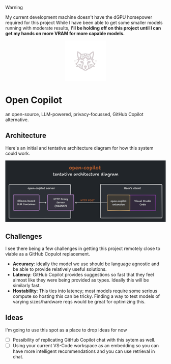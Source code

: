 > [!WARNING]
> My current development machine doesn't have the dGPU horsepower required for this project
> While I have been able to get some smaller models running with moderate results, **I'll be holding off on this project until I can get my hands on more VRAM for more capable models.**

<div align="center">
  <img src="./docs/assets/oc_logo__light.png" width="128px" height="128px" alt="an iconographic fox wearing aviation glasses" />
</div>

# Open Copilot

an open-source, LLM-powered, privacy-focussed, GitHub Copilot alternative.

## Architecture

Here's an initial and tentative architecture diagram for how this system could work.

![an architecture diagram that depicts an open-copilot server with a LLM container, proxied via NGINX connecting to a user's client with VS Code and an open-copilot extension in place](./docs/assets/architecture-v0.1.png)

## Challenges

I see there being a few challenges in getting this project remotely close to viable as a GitHub Copulot replacement.

- **Accuracy**: ideally the model we use should be language agnostic and be able to provide relatively useful solutions. 
- **Latency**: GitHub Copilot provides suggestions so fast that they feel almost like they were being provided as types. Ideally this will be similarly fast. 
- **Hostability**: This ties into latency; most models require some serious compute so hosting this can be tricky. Finding a way to test models of varying sizes/hardware reqs would be great for optimizing this.

## Ideas

I'm going to use this spot as a place to drop ideas for now

- [ ] Possibility of replicating GitHub Copilot chat with this sytem as well.
- [ ] Using your current VS-Code workspace as an embedding so you can have more intelligent recommendations and you can use retrieval in chat.
